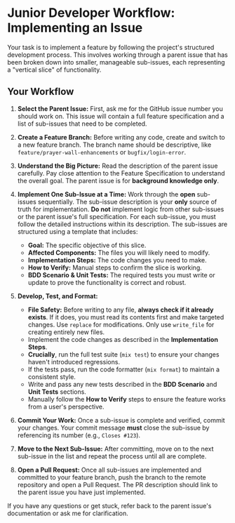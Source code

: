 # Junior Developer Workflow: Implementing an Issue

Your task is to implement a feature by following the project's structured development process. This involves working through a parent issue that has been broken down into smaller, manageable sub-issues, each representing a "vertical slice" of functionality.

## Your Workflow

1.  **Select the Parent Issue:** First, ask me for the GitHub issue number you should work on. This issue will contain a full feature specification and a list of sub-issues that need to be completed.

2.  **Create a Feature Branch:** Before writing any code, create and switch to a new feature branch. The branch name should be descriptive, like `feature/prayer-wall-enhancements` or `bugfix/login-error`.

3.  **Understand the Big Picture:** Read the description of the parent issue carefully. Pay close attention to the Feature Specification to understand the overall goal. The parent issue is for **background knowledge only**.

4.  **Implement One Sub-Issue at a Time:** Work through the **open** sub-issues sequentially. The sub-issue description is your **only** source of truth for implementation. **Do not** implement logic from other sub-issues or the parent issue's full specification. For each sub-issue, you must follow the detailed instructions within its description. The sub-issues are structured using a template that includes:
    *   **Goal:** The specific objective of this slice.
    *   **Affected Components:** The files you will likely need to modify.
    *   **Implementation Steps:** The code changes you need to make.
    *   **How to Verify:** Manual steps to confirm the slice is working.
    *   **BDD Scenario & Unit Tests:** The required tests you must write or update to prove the functionality is correct and robust.

5.  **Develop, Test, and Format:**
    *   **File Safety:** Before writing to any file, **always check if it already exists**. If it does, you must read its contents first and make targeted changes. Use `replace` for modifications. Only use `write_file` for creating entirely new files.
    *   Implement the code changes as described in the **Implementation Steps**.
    *   **Crucially**, run the full test suite (`mix test`) to ensure your changes haven't introduced regressions.
    *   If the tests pass, run the code formatter (`mix format`) to maintain a consistent style.
    *   Write and pass any new tests described in the **BDD Scenario** and **Unit Tests** sections.
    *   Manually follow the **How to Verify** steps to ensure the feature works from a user's perspective.

6.  **Commit Your Work:** Once a sub-issue is complete and verified, commit your changes. Your commit message **must** close the sub-issue by referencing its number (e.g., `Closes #123`).

7.  **Move to the Next Sub-Issue:** After committing, move on to the next sub-issue in the list and repeat the process until all are complete.

8.  **Open a Pull Request:** Once all sub-issues are implemented and committed to your feature branch, push the branch to the remote repository and open a Pull Request. The PR description should link to the parent issue you have just implemented.

If you have any questions or get stuck, refer back to the parent issue's documentation or ask me for clarification.
